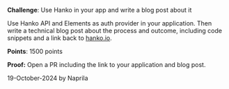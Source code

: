 **Challenge**: Use Hanko in your app and write a blog post about it

Use Hanko API and Elements as auth provider in your application. Then write a technical blog post about the process and outcome, including code snippets and a link back to [hanko.io](https://hanko.io).

**Points**: 1500 points

**Proof:** Open a PR including the link to your application and blog post.

19-October-2024 by Naprila